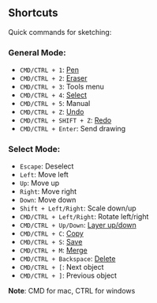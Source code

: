 ## Shortcuts

Quick commands for sketching:

### General Mode:
- `CMD/CTRL + 1`: [Pen](blob:pen.md)
- `CMD/CTRL + 2`: [Eraser](blob:eraser.md)
- `CMD/CTRL + 3`: Tools menu
- `CMD/CTRL + 4`: [Select](blob:selection.md)
- `CMD/CTRL + 5`: Manual
- `CMD/CTRL + Z`: [Undo](blob:undoredo.md)
- `CMD/CTRL + SHIFT + Z`: [Redo](blob:undoredo.md)
- `CMD/CTRL + Enter`: Send drawing

### Select Mode:
- `Escape`: Deselect
- `Left`: Move left
- `Up`: Move up
- `Right`: Move right
- `Down`: Move down
- `Shift + Left/Right`: Scale down/up
- `CMD/CTRL + Left/Right`: Rotate left/right
- `CMD/CTRL + Up/Down`: [Layer up/down](blob:layer.md)
- `CMD/CTRL + C`: [Copy](blob:copy.md)
- `CMD/CTRL + S`: [Save](blob:save.md)
- `CMD/CTRL + M`: [Merge](blob:merge.md)
- `CMD/CTRL + Backspace`: [Delete](blob:delete.md)
- `CMD/CTRL + [`: Next object
- `CMD/CTRL + ]`: Previous object

**Note**: CMD for mac, CTRL for windows
